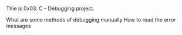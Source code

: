 Thie is 0x03. C - Debugging project.

What are some methods of debugging manually
How to read the error messages
